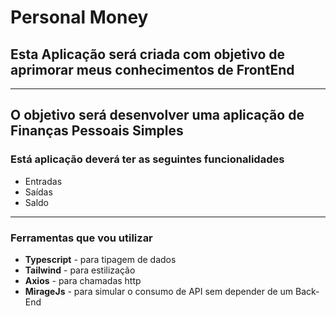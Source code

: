 # Personal Money

## Esta Aplicação será criada com objetivo de aprimorar meus conhecimentos de FrontEnd
---
## O objetivo será desenvolver uma aplicação de Finanças Pessoais Simples
### **Está  aplicação deverá ter as seguintes funcionalidades**

* Entradas
* Saídas
* Saldo
---

### **Ferramentas que vou utilizar**

* **Typescript** - para tipagem de dados
* **Tailwind** - para estilização
* **Axios** - para chamadas http
* **MirageJs** - para simular o consumo de API sem depender de um Back-End
